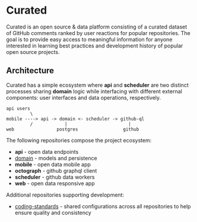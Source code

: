 # Curated

Curated is an open source & data platform consisting of a curated dataset of GitHub comments ranked by user reactions for popular repositories. The goal is to provide easy access to meaningful information for anyone interested in learning best practices and development history of popular open source projects.

## Architecture

Curated has a simple ecosystem where **api** and **scheduler** are two distinct processes sharing **domain** logic while interfacing with different external components: user interfaces and data operations, respectively.

```
api users
         \
mobile ----> api -> domain <- scheduler -> github-ql
         /            |                       |
web                postgres                 github
```

The following repositories compose the project ecosystem:

* **api** - open data endpoints
* [domain](https://github.com/curated/domain) - models and persistence
* **mobile** - open data mobile app
* **octograph** - github graphql client
* **scheduler** - github data workers
* **web** - open data responsive app

Additional repositories supporting development:

* [coding-standards](https://github.com/curated/coding-standards) - shared configurations across all repositories to help ensure quality and consistency
